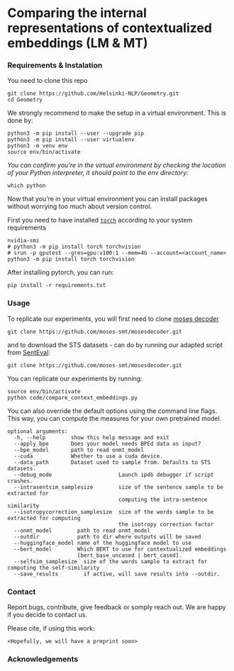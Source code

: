 # Comparing the internal representations of contextualized embeddings (LM & MT)

### Requirements & Instalation 
You need to clone this repo
```
git clone https://github.com/Helsinki-NLP/Geometry.git
cd Geometry
```
We strongly recommend to make the setup in a virtual environment. 
This is done by:
```
python3 -m pip install --user --upgrade pip
python3 -m pip install --user virtualenv
python3 -m venv env
source env/bin/activate
```
_You can confirm you’re in the virtual environment by checking the location of your Python interpreter, it should point to the env directory:_
```
which python
```
Now that you’re in your virtual environment you can install packages without worrying too much about version control.

First you need to have installed [`torch`](https://pytorch.org/get-started/locally/) according to your system requirements
```
nvidia-smi
# python3 -m pip install torch torchvision
# srun -p gputest --gres=gpu:v100:1 --mem=4G --account=<account_name> python3 -m pip install torch torchvision
```

After installing pytorch, you can run: 
```
pip install -r requirements.txt
```

### Usage

To replicate our experiments, you will first need to clone [moses decoder](https://github.com/moses-smt/mosesdecoder.git)
```
git clone https://github.com/moses-smt/mosesdecoder.git
```
and to download the STS datasets - can do by running our adapted script from [SentEval](https://github.com/facebookresearch/SentEval):
```
git clone https://github.com/moses-smt/mosesdecoder.git
```


You can replicate our experiments by running: 
```
source env/bin/activate
python code/compare_context_embeddings.py
```

You can also override the default options using the command line flags. 
This way, you can compute the measures for your own pretrained model. 
```
optional arguments:
  -h, --help        show this help message and exit
  --apply_bpe       Does your model needs BPEd data as input?
  --bpe_model       path to read onmt_model
  --cuda            Whether to use a cuda device.
  --data_path       Dataset used to sample from. Defaults to STS datasets.
  --debug_mode                     Launch ipdb debugger if script crashes.
  --intrasentsim_samplesize        size of the sentence sample to be extracted for
                                   computing the intra-sentence similarity
  --isotropycorrection_samplesize  size of the words sample to be extracted for computing
                                   the isotropy correction factor
  --onmt_model        path to read onmt_model
  --outdir            path to dir where outputs will be saved
  --huggingface_model name of the huggingface model to use
  --bert_model        Which BERT to use for contextualized embeddings
                      [bert_base_uncased | bert_cased].
  --selfsim_samplesize  size of the words sample to extract for computing the self-similarity
  --save_results        if active, will save results into --outdir.

```

### Contact
Report bugs, contribute, give feedback or somply reach out. We are happy if you decide to contact us. 

Please cite, if using this work: 
``` 
<Hopefully, we will have a preprint soon>
```

### Acknowledgements


